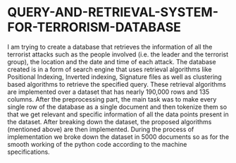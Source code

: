 # QUERY-AND-RETRIEVAL-SYSTEM-FOR-TERRORISM-DATABASE
I am trying to create a database that retrieves the information of all the terrorist attacks such as the people involved (i.e. the leader and the terrorist group), the location and the date and time of each attack. The database created is in a form of search engine that uses retrieval algorithms like Positional Indexing, Inverted indexing, Signature files as well as clustering based algorithms to retrieve the specified query.
These retrieval algorithms are implemented over a dataset that has nearly 190,000 rows and 135 columns. After the preprocessing part, the main task was to make every single row of the database as a single document and then tokenize them so that we get relevant and specific information of all the data points present in the dataset. After breaking down the dataset, the proposed algorithms (mentioned above) are then implemented. During the process of implementation we broke down the dataset in 5000 documents so as for the smooth working of the python code according to the machine specifications.

